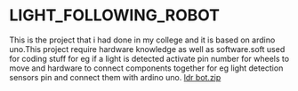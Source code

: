 # LIGHT_FOLLOWING_ROBOT
This is the project that i had done in my college and it is based on ardino uno.This project require hardware knowledge as well as software.soft used for coding stuff for eg if a light is detected activate pin number for wheels to move and hardware to connect components together for eg light detection sensors pin and connect them with ardino uno. 
[ldr bot.zip](https://github.com/user-attachments/files/20551059/ldr.bot.zip)
